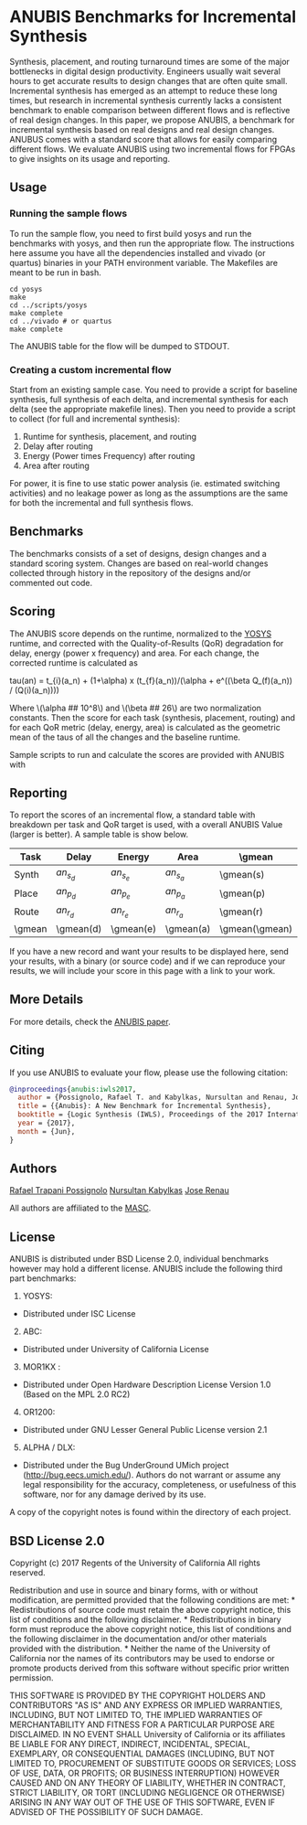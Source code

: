 
# ANUBIS Benchmarks for Incremental Synthesis #

Synthesis, placement, and routing turnaround times are some of the major
bottlenecks in digital design productivity. Engineers usually wait several
hours to get accurate results to design changes that are often quite small.
Incremental synthesis has emerged as an attempt to reduce these long times, but
research in incremental synthesis currently lacks a consistent benchmark to
enable comparison between different flows and is reflective of real design
changes.  In this paper, we propose ANUBIS, a benchmark for incremental synthesis
based on real designs and real design changes. ANUBUS comes with a standard score
that allows for easily comparing different flows. We evaluate ANUBIS using two
incremental flows for FPGAs to give insights on its usage and reporting.

## Usage ##

### Running the sample flows ###

To run the sample flow, you need to first build yosys and run the benchmarks
with yosys, and then run the appropriate flow. The instructions here assume you
have all the dependencies installed and vivado (or quartus) binaries in your
PATH environment variable. The Makefiles are meant to be run in bash.

```
cd yosys
make
cd ../scripts/yosys
make complete
cd ../vivado # or quartus
make complete
```

The ANUBIS table for the flow will be dumped to STDOUT.

### Creating a custom incremental flow ###

Start from an existing sample case. You need to provide a script for baseline
synthesis, full synthesis of each delta, and incremental synthesis for each
delta (see the appropriate makefile lines).
Then you need to provide a script to collect (for full and incremental
synthesis):

1. Runtime for synthesis, placement, and routing
2. Delay after routing
3. Energy (Power times Frequency) after routing
4. Area after routing

For power, it is fine to use static power analysis (ie. estimated switching
activities) and no leakage power as long as the assumptions are the same for
both the incremental and full synthesis flows.

## Benchmarks ##

The benchmarks consists of a set of designs, design changes and a standard
scoring system. Changes are based on real-world changes collected through
history in the repository of the designs and/or commented out code.

## Scoring ##

The ANUBIS score depends on the runtime, normalized to the
[YOSYS](www.clifford.at/yosys/) runtime, and corrected with the
Quality-of-Results (QoR) degradation for delay, energy (power x frequency) and
area.  For each change, the corrected runtime is calculated as

tau(an) = t_{i}(a_n) + (1+\alpha) x (t_{f}(a_n))/(\alpha + e^((\beta Q_(f)(a_n)) / (Q(i)(a_n))))


Where \\(\alpha ## 10^8\\) and \\(\beta ## 26\\) are two normalization constants.
Then the score for each task (synthesis, placement, routing) and for each QoR
metric (delay, energy, area) is calculated as the geometric mean of the taus of
all the changes and the baseline runtime.

Sample scripts to run and calculate the scores are provided with ANUBIS with

## Reporting ##

To report the scores of an incremental flow, a standard table with breakdown
per task and QoR target is used, with a overall ANUBIS Value (larger is
better). A sample table is show below.

| Task   | Delay     | Energy    | Area      | \gmean         | Full         |
| ------ | --------- | --------- | --------- | -------------- |--------------|
| Synth  | $an_s_d$  | $an_s_e$  | $an_s_a$  | \gmean(s)      | full(s)      |
| Place  | $an_p_d$  | $an_p_e$  | $an_p_a$  | \gmean(p)      | full(p)      |
| Route  | $an_r_d$  | $an_r_e$  | $an_r_a$  | \gmean(r)      | full(r)      |
| \gmean | \gmean(d) | \gmean(e) | \gmean(a) | \gmean(\gmean) | \gmean(full) |

If you have a new record and want your results to be displayed here, send your
results, with a binary (or source code) and if we can reproduce your results, we
will include your score in this page with a link to your work.

## More Details ##

For more details, check the [ANUBIS paper](https://users.soe.ucsc.edu/~rafaeltp/files/anubis-iwls2017.pdf).

## Citing ##

If you use ANUBIS to evaluate your flow, please use the following citation:

```bibtex
@inproceedings{anubis:iwls2017,
  author = {Possignolo, Rafael T. and Kabylkas, Nursultan and Renau, Jose},
  title = {{Anubis}: A New Benchmark for Incremental Synthesis},
  booktitle = {Logic Synthesis (IWLS), Proceedings of the 2017 International Workshop on},
  year = {2017},
  month = {Jun},
}
```

## Authors ##

[Rafael Trapani Possignolo](https://users.soe.ucsc.edu/~rafaeltp)
[Nursultan Kabylkas](https://users.soe.ucsc.edu/~nkabylka)
[Jose Renau](https://users.soe.ucsc.edu/~renau)

All authors are affiliated to the [MASC](https://masc.soe.ucsc.edu).

## License ##

ANUBIS is distributed under BSD License 2.0, individual benchmarks however may hold
a different license. ANUBIS include the following third part benchmarks:

1. YOSYS:
- Distributed under ISC License

2. ABC:
- Distributed under University of California License

3. MOR1KX :
- Distributed under Open Hardware Description License Version 1.0 (Based on the MPL 2.0 RC2)

4. OR1200:
- Distributed under GNU Lesser General Public License version 2.1

5. ALPHA / DLX:
- Distributed under the Bug UnderGround UMich project (http://bug.eecs.umich.edu/).
Authors do not warrant or assume any legal responsibility for the accuracy,
completeness, or usefulness of this software, nor for any damage derived by its
use.

A copy of the copyright notes is found within the directory of each project.

## BSD License 2.0 ##

Copyright (c) 2017 Regents of the University of California
All rights reserved.

Redistribution and use in source and binary forms, with or without
modification, are permitted provided that the following conditions are met:
    * Redistributions of source code must retain the above copyright
      notice, this list of conditions and the following disclaimer.
    * Redistributions in binary form must reproduce the above copyright
      notice, this list of conditions and the following disclaimer in the
      documentation and/or other materials provided with the distribution.
    * Neither the name of the University of California nor the
      names of its contributors may be used to endorse or promote products
      derived from this software without specific prior written permission.

THIS SOFTWARE IS PROVIDED BY THE COPYRIGHT HOLDERS AND CONTRIBUTORS "AS IS" AND
ANY EXPRESS OR IMPLIED WARRANTIES, INCLUDING, BUT NOT LIMITED TO, THE IMPLIED
WARRANTIES OF MERCHANTABILITY AND FITNESS FOR A PARTICULAR PURPOSE ARE
DISCLAIMED. IN NO EVENT SHALL University of California or its affiliates BE
LIABLE FOR ANY DIRECT, INDIRECT, INCIDENTAL, SPECIAL, EXEMPLARY, OR
CONSEQUENTIAL DAMAGES (INCLUDING, BUT NOT LIMITED TO, PROCUREMENT OF SUBSTITUTE
GOODS OR SERVICES; LOSS OF USE, DATA, OR PROFITS; OR BUSINESS INTERRUPTION)
HOWEVER CAUSED AND ON ANY THEORY OF LIABILITY, WHETHER IN CONTRACT, STRICT
LIABILITY, OR TORT (INCLUDING NEGLIGENCE OR OTHERWISE) ARISING IN ANY WAY OUT OF
THE USE OF THIS SOFTWARE, EVEN IF ADVISED OF THE POSSIBILITY OF SUCH DAMAGE.


